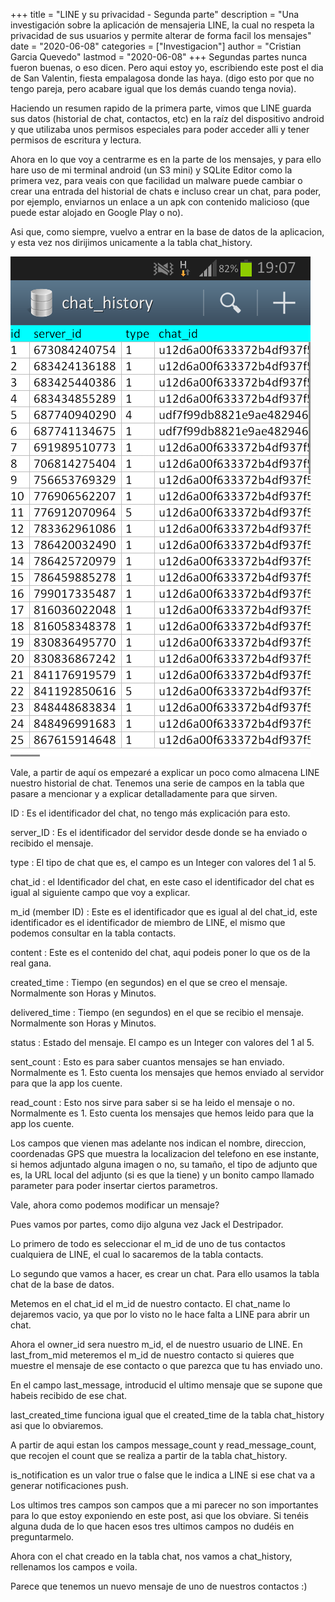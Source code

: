 +++
title = "LINE y su privacidad - Segunda parte"
description = "Una investigación sobre la aplicación de mensajeria LINE, la cual no respeta la privacidad de sus usuarios y permite alterar de forma facil los mensajes"
date = "2020-06-08"
categories = ["Investigacion"]
author = "Cristian Garcia Quevedo"
lastmod = "2020-06-08"
+++
Segundas partes nunca fueron buenas, o eso dicen. Pero aqui estoy yo, escribiendo este post el dia de San Valentin, fiesta empalagosa donde las haya. (digo esto por que no tengo pareja, pero acabare igual que los demás cuando tenga novia).

Haciendo un resumen rapido de la primera parte, vimos que LINE guarda sus datos (historial de chat, contactos, etc) en la raíz del dispositivo android y que utilizaba unos permisos especiales para poder acceder alli y tener permisos de escritura y lectura.

Ahora en lo que voy a centrarme es en la parte de los mensajes, y para ello hare uso de mi terminal android (un S3 mini) y SQLite Editor como la primera vez, para veais con que facilidad un malware puede cambiar o crear una entrada del historial de chats e incluso crear un chat, para poder, por ejemplo, enviarnos un enlace a un apk con contenido malicioso (que puede estar alojado en Google Play o no).

Asi que, como siempre, vuelvo a entrar en la base de datos de la aplicacion, y esta vez nos dirijimos unicamente a la tabla chat_history.

![](static/img/cap6.png)

Vale, a partir de aquí os empezaré a explicar un poco como almacena LINE nuestro historial de chat. Tenemos una serie de campos en la tabla que pasare a mencionar y a explicar detalladamente para que sirven.

ID : Es el identificador del chat, no tengo más explicación para esto.

server_ID : Es el identificador del servidor desde donde se ha enviado o recibido el mensaje.

type : El tipo de chat que es, el campo es un Integer con valores del 1 al 5.

chat_id : el Identificador del chat, en este caso el identificador del chat es igual al siguiente campo que voy a explicar.

m_id (member ID) : Este es el identificador que es igual al del chat_id, este identificador es el identificador de miembro de LINE, el mismo que podemos consultar en la tabla contacts.

content : Este es el contenido del chat, aqui podeis poner lo que os de la real gana.

created_time : Tiempo (en segundos) en el que se creo el mensaje. Normalmente son Horas y Minutos.

delivered_time : Tiempo (en segundos) en el que se recibio el mensaje. Normalmente son Horas y Minutos.

status : Estado del mensaje. El campo es un Integer con valores del 1 al 5.

sent_count : Esto es para saber cuantos mensajes se han enviado. Normalmente es 1. Esto cuenta los mensajes que hemos enviado al servidor para que la app los cuente.

read_count : Esto nos sirve para saber si se ha leido el mensaje o no. Normalmente es 1. Esto cuenta los mensajes que hemos leido para que la app los cuente.

Los campos que vienen mas adelante nos indican el nombre, direccion, coordenadas GPS que muestra la localizacion del telefono en ese instante, si hemos adjuntado alguna imagen o no, su tamaño, el tipo de adjunto que es, la URL local del adjunto (si es que la tiene) y un bonito campo llamado parameter para poder insertar ciertos parametros.

Vale, ahora como podemos modificar un mensaje?

Pues vamos por partes, como dijo alguna vez Jack el Destripador.

Lo primero de todo es seleccionar el m_id de uno de tus contactos cualquiera de LINE, el cual lo sacaremos de la tabla contacts.

Lo segundo que vamos a hacer, es crear un chat. Para ello usamos la tabla chat de la base de datos.

Metemos en el chat_id el m_id de nuestro contacto. El chat_name lo dejaremos vacio, ya que por lo visto no le hace falta a LINE para abrir un chat.

Ahora el owner_id sera nuestro m_id, el de nuestro usuario de LINE. En last_from_mid meteremos el m_id de nuestro contacto si quieres que muestre el mensaje de ese contacto o que parezca que tu has enviado uno.

En el campo last_message, introducid el ultimo mensaje que se supone que habeis recibido de ese chat.

last_created_time funciona igual que el created_time de la tabla chat_history asi que lo obviaremos.

A partir de aqui estan los campos message_count y read_message_count, que recojen el count que se realiza a partir de la tabla chat_history.

is_notification es un valor true o false que le indica a LINE si ese chat va a generar notificaciones push.

Los ultimos tres campos son campos que a mi parecer no son importantes para lo que estoy exponiendo en este post, asi que los obviare. Si tenéis alguna duda de lo que hacen esos tres ultimos campos no dudéis en preguntarmelo.

Ahora con el chat creado en la tabla chat, nos vamos a chat_history, rellenamos los campos e voila.

Parece que tenemos un nuevo mensaje de uno de nuestros contactos :)

